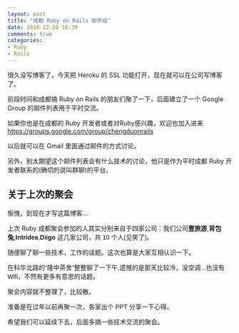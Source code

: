```yaml
---
layout: post
title: "成都 Ruby on Rails 邮件组"
date: 2010-12-28 16:39
comments: true
categories: 
- Ruby
- Rails
---
```

<p>很久没写博客了，今天把 Heroku 的 SSL 功能打开，现在就可以在公司写博客了。</p>
<p>前段时间和成都搞 Ruby on Rails 的朋友们聚了一下，后面建立了一个 Google Group 的邮件列表用于平时交流。</p>
<p>如果你也是在成都的 Ruby 开发者或者对Ruby感兴趣，欢迎也加入进来 <a href="https://groups.google.com/group/chengduonrails" target="_blank">https://groups.google.com/group/chengduonrails</a></p>
<p>以后就可以在 Gmail 里面通过邮件的方式讨论。</p>
<p>另外，别太期望这个邮件列表会有什么技术的讨论，他只是作为平时成都 Ruby 开发者联系的(确切的说叫群聊)的平台。</p>
<!-- more -->
<h2>关于上次的聚会</h2>
<p>惭愧，到现在才写这篇博客...</p>
<p>上次 Ruby 成都聚会参加的人其实分别来自于四家公司：我们公司<strong>壹旅游</strong>,<strong>背包兔</strong>,<span style="font-family: arial, sans-serif;"><strong>Intridea</strong>,<strong>Diigo</strong> 这几家公司，共 10 个人(见笑了)。</span></p>
<p><span style="font-family: arial, sans-serif;">随便聊了聊一些技术，工作的话题。这次也算是大家互相认识一下。</span></p>
<p><span style="font-family: arial, sans-serif;">在科华北路的&ldquo;隆中茶舍&rdquo;整整聊了一下午,遗憾的是那天比较冷，没空调...也没有 Wifi，不然有更多有意思的话题。</span></p>
<p><span style="font-family: arial, sans-serif;">聚会内容就不整理了，比较散。</span></p>
<p><span style="font-family: arial, sans-serif;">准备是在过年以前再聚一次，各家出个 PPT 分享一下心得。</span></p>
<p><span style="font-family: arial, sans-serif;">希望我们可以延续下去，后面多搞一些技术交流的聚会。</span></p>
<p>&nbsp;</p>
<p><span style="font-family: arial, sans-serif;"><br /></span></p>
<p>&nbsp;</p>
